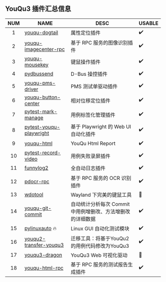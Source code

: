 
## YouQu3 插件汇总信息

| NUM  | NAME                                                         | DESC                                                       | USABLE |
| :--: | ------------------------------------------------------------ | ---------------------------------------------------------- | ------ |
|  1   | [youqu-dogtail](https://github.com/funny-dream/youqu-dogtail) | 属性定位插件                                               | ✔️      |
|  2   | [youqu-imagecenter-rpc](https://github.com/funny-dream/youqu-imagecenter-rpc) | 基于 RPC 服务的图像识别插件                                | ✔️      |
|  3   | [youqu-mousekey](https://github.com/funny-dream/youqu-mousekey) | 键鼠操作插件                                               | ✔️      |
|  4   | [pydbussend](https://github.com/funny-dream/pydbussend)      | D-Bus 操控插件                                             | ✔️      |
|  5   | [youqu-pms-driver](https://github.com/funny-dream/youqu-pms-driver) | PMS 测试单驱动插件                                         | ✔️      |
|  6   | [youqu-button-center](https://github.com/funny-dream/youqu-button-center) | 相对位移定位插件                                           | ✔️      |
|  7   | [pytest-mark-manage](https://github.com/funny-dream/pytest-mark-manage) | 用例标签化管理插件                                         | ✔️      |
|  8   | [pytest-youqu-playwright](https://github.com/funny-dream/pytest-youqu-playwright) | 基于 Playwright 的 Web UI 自动化插件                       | ✔️      |
|  9   | [youqu-html](https://github.com/funny-dream/youqu-html)      | YouQu Html Report                                          | ✔️      |
|  10  | [pytest-record-video](https://github.com/funny-dream/pytest-record-video) | 用例失败录屏插件                                           | ✔️      |
|  11  | [funnylog2](https://github.com/funny-dream/funnylog2/)       | 全自动日志插件                                             | ✔️      |
|  12  | [pdocr-rpc](https://linuxdeepin.github.io/pdocr-rpc/)        | 基于 RPC 服务的 OCR 识别插件                               | ✔️      |
|  13  | [wdotool](https://github.com/funny-dream/wdotool)            | Wayland 下完美的键鼠工具                                   | 🚧      |
|  14  | [youqu-git-commit](https://github.com/funny-dream/youqu-git-commit) | 自动统计分析每次 Commit 中用例增删改、方法增删改的详细数据 | ✔️      |
|  15  | [pylinuxauto](https://github.com/funny-dream/pylinuxauto) 🔥  | Linux GUI 自动化测试模块                                   | ✔️      |
|  16  | [youqu2-transfer-youqu3](https://github.com/funny-dream/youqu2-transfer-youqu3) | 迁移工具：将基于YouQu2的用例代码修改为YouQu3               | ✔️      |
|  17  | [youqu3-dragon](https://github.com/funny-dream/youqu3-dragon) | YouQu3 Web 可视化驱动                                      | 🚧      |
|  18  | [youqu-html-rpc](https://github.com/funny-dream/youqu-html-rpc) | 基于 RPC 服务的测试报告生成插件                            | ✔️      |
